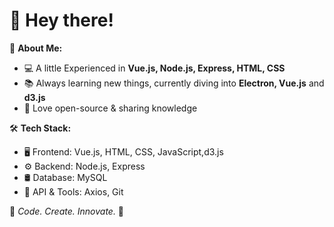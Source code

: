 # 👋 Hey there! 

🚀 **About Me:**  
- 💻 A little Experienced in **Vue.js, Node.js, Express, HTML, CSS**  
- 📚 Always learning new things, currently diving into **Electron, Vue.js** and  **d3.js**  
- 🌱 Love open-source & sharing knowledge  

🛠 **Tech Stack:**  
- 🖥️ Frontend: Vue.js, HTML, CSS, JavaScript,d3.js 
- ⚙️ Backend: Node.js, Express  
- 🛢️ Database:  MySQL  
- 📡 API & Tools: Axios, Git  

🎯 *Code. Create. Innovate.* 🚀 
